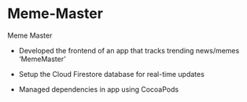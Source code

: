 # Meme-Master
Meme Master 

- Developed the frontend of an app that tracks trending news/memes ‘MemeMaster’ 

- Setup the Cloud Firestore database for real-time updates 

- Managed dependencies in app using CocoaPods 
